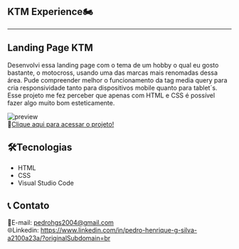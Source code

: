 ## KTM Experience🏍️
<hr>

<h2>Landing Page KTM</h2>

Desenvolvi essa landing page com o tema de um hobby o qual eu gosto bastante, o motocross, usando uma das marcas mais renomadas dessa área. Pude compreender melhor o funcionamento da tag media query para cria responsividade tanto para dispositivos mobile quanto para tablet´s. Esse projeto me fez perceber que apenas com HTML e CSS é possível fazer algo muito bom esteticamente.

![preview](./ktm.gif)<br>
🔗[Clique aqui para acessar o projeto!](https://landing-page-ktm.vercel.app/)
## 🛠️Tecnologias

* HTML
* CSS
* Visual Studio Code

## 📞 Contato

📩E-mail: pedrohgs2004@gmail.com <br>
🌐Linkedin: https://www.linkedin.com/in/pedro-henrique-g-silva-a2100a23a/?originalSubdomain=br
